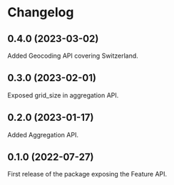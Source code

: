 # Changelog

## 0.4.0 (2023-03-02)

Added Geocoding API covering Switzerland.

## 0.3.0 (2023-02-01)

Exposed grid_size in aggregation API.

## 0.2.0 (2023-01-17)

Added Aggregation API.

## 0.1.0 (2022-07-27)

First release of the package exposing the Feature API.
